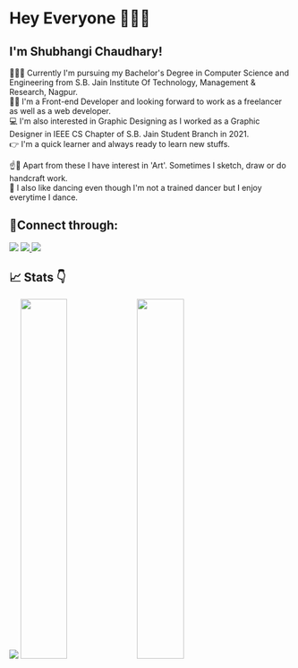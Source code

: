 # Hey Everyone 🙋🏼‍♀️
## I'm Shubhangi Chaudhary!

👩🏼‍🎓 Currently I'm pursuing my Bachelor's Degree in Computer Science and Engineering from S.B. Jain Institute Of Technology, Management & Research, Nagpur.<br/>
👩🏼 I'm a Front-end Developer and looking forward to work as a freelancer as well as a web developer. <br/>
💻 I'm also interested in Graphic Designing as I worked as a Graphic Designer in IEEE CS Chapter of S.B. Jain Student Branch in 2021.<br/>
👉 I'm a quick learner and always ready to learn new stuffs.  <br/>


☝️🎨 Apart from these I have interest in 'Art'. Sometimes I sketch, draw or do handcraft work. </br>
💃 I also like dancing even though I'm not a trained dancer but I enjoy everytime I dance. </br>

## 🤝Connect through: </br>

   <a href="https://www.linkedin.com/in/shubhangi-chaudhary-620271212/"> <img src="https://img.shields.io/badge/LinkedIn-0077B5?style=for-the-badge&logo=linkedin&logoColor=white" /></a>  <a href=""><img src="https://img.shields.io/badge/Gmail-D14836?style=for-the-badge&logo=gmail&logoColor=white" /> </a>    <a href="" > <img src="https://img.shields.io/badge/Instagram-E4405F?style=for-the-badge&logo=instagram&logoColor=white" /> </a> </br>

## 📈 Stats 👇

   <img src="https://github-readme-stats.vercel.app/api/top-langs/?username=ShubhangiChaudhary&theme=tokyonight&layout=compact" />
   <img src="https://github-readme-stats.vercel.app/api?username=ShubhangiChaudhary&theme=tokyonight" width="40.6%" /> <img src="https://github-readme-streak-stats.herokuapp.com/?user=ShubhangiChaudhary&theme=tokyonight" width="40.6%" />
  
<!--   <img src="https://activity-graph.herokuapp.com/graph?username=ShubhangiChaudhary&theme=tokyonight" /> -->

<!-- <img src="https://github-profile-summary-cards.vercel.app/api/cards/profile-details?username=ShubhangiChaudhary&theme=tokyonight" />
 -->
